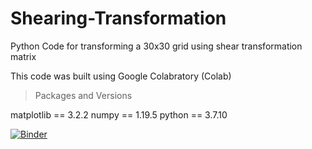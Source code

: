 # Shearing-Transformation
Python Code for transforming a 30x30 grid using shear transformation matrix

This code was built using Google Colabratory (Colab)

> Packages and Versions 

matplotlib == 3.2.2
numpy == 1.19.5
python == 3.7.10

[![Binder](https://mybinder.org/badge_logo.svg)](https://mybinder.org/v2/gh/Wasiq-Qamar/Shearing-Transformation/main?filepath=Shearing_Transformation.ipynb)
